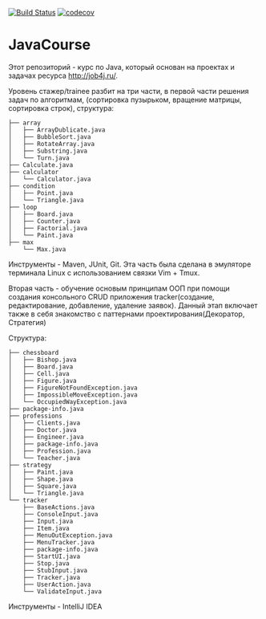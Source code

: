 [![Build Status](https://travis-ci.org/urgenmagger/JavaCourse.svg?branch=master)](https://travis-ci.org/urgenmagger/JavaCourse)
[![codecov](https://codecov.io/gh/urgenmagger/JavaCourse/branch/master/graph/badge.svg)](https://codecov.io/gh/urgenmagger/JavaCourse)
# JavaCourse
Этот репозиторий - курс по Java, который основан на проектах и задачах ресурса http://job4j.ru/.

Уровень стажер/trainee разбит на три части, в  первой части решения задач по алгоритмам,
(сортировка пузырьком, вращение матрицы, сортировка строк), структура:
```
├── array
│   ├── ArrayDublicate.java
│   ├── BubbleSort.java
│   ├── RotateArray.java
│   ├── Substring.java
│   └── Turn.java
├── Calculate.java
├── calculator
│   └── Calculator.java
├── condition
│   ├── Point.java
│   └── Triangle.java
├── loop
│   ├── Board.java
│   ├── Counter.java
│   ├── Factorial.java
│   └── Paint.java
├── max
    └── Max.java
```
Инструменты - Maven, JUnit, Git. Эта часть была сделана в эмуляторе терминала Linux с использованием связки Vim + Tmux.


Вторая часть - обучение основым принципам ООП при помощи создания консольного CRUD приложения tracker(создание, редактирование, добавление, удаление заявок).
Данный этап включает также в себя знакомство с паттернами проектирования(Декоратор, Стратегия)

Структура:
```
├── chessboard
│   ├── Bishop.java
│   ├── Board.java
│   ├── Cell.java
│   ├── Figure.java
│   ├── FigureNotFoundException.java
│   ├── ImpossibleMoveException.java
│   └── OccupiedWayException.java
├── package-info.java
├── professions
│   ├── Clients.java
│   ├── Doctor.java
│   ├── Engineer.java
│   ├── package-info.java
│   ├── Profession.java
│   └── Teacher.java
├── strategy
│   ├── Paint.java
│   ├── Shape.java
│   ├── Square.java
│   └── Triangle.java
└── tracker
    ├── BaseActions.java
    ├── ConsoleInput.java
    ├── Input.java
    ├── Item.java
    ├── MenuOutException.java
    ├── MenuTracker.java
    ├── package-info.java
    ├── StartUI.java
    ├── Stop.java
    ├── StubInput.java
    ├── Tracker.java
    ├── UserAction.java
    └── ValidateInput.java
 ```
Инструменты  - IntelliJ IDEA


